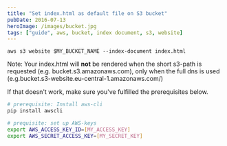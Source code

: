 ```yaml
---
title: "Set index.html as default file on S3 bucket"
pubDate: 2016-07-13
heroImage: /images/bucket.jpg
tags: ["guide", aws, bucket, index document, s3, website]
---
```


```
aws s3 website $MY_BUCKET_NAME --index-document index.html
```

Note: Your index.html will **not** be rendered when the short s3-path is requested (e.g. bucket.s3.amazonaws.com), only when the full dns is used (e.g.bucket.s3-website.eu-central-1.amazonaws.com/)

If that doesn't work, make sure you've fulfilled the prerequisites below.

```bash
# prerequisite: Install aws-cli
pip install awscli

# prequisite: set up AWS-keys
export AWS_ACCESS_KEY_ID=[MY_ACCESS_KEY]
export AWS_SECRET_ACCESS_KEY=[MY_SECRET_KEY]
```
